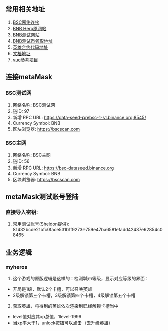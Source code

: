 ## 常用相关地址
1. [BSC网络连接](https://docs.binance.org/smart-chain/developer/rpc.html#testnetchainid-0x61-97-in-decimal)
2. [BNB Hero原网站](https://play.bnbheroes.io/)
3. [BNB测试网站](https://testnet.bscscan.com/)
4. [BNB测试币领取地址](https://testnet.binance.org/faucet-smart)
5. [英雄合约代码地址](https://bscscan.com/address/0x5ca334e4b585da8e6054f16d991ed4399ef33d24#code)
6. [文档地址](https://shimo.im/docs/pPyxxJjWPKxPQYD8/ )
7. [vue参考项目](https://github.com/joaquin-alfaro/ethereum-payment-vuejs)
## 连接metaMask
### BSC测试网
1. 网络名称: BSC测试网
2. 链ID: 97
3. 新增 RPC URL: https://data-seed-prebsc-1-s1.binance.org:8545/
4. Currency Symbol: BNB
5. 区块浏览器: https://bscscan.com

### BSC主网
1. 网络名称: BSC主网
2. 链ID: 56
3. 新增 RPC URL: https://bsc-dataseed.binance.org
4. Currency Symbol: BNB
5. 区块浏览器: https://bscscan.com

## metaMask测试账号登陆

### 直接导入密钥:
1. 常用测试账号(Sheldon提供): 81432bcde21bfc0face531b1f9273e759e47ba6581efadd42437e62854c08465

## 业务逻辑

### myheros
1. 这个游戏的原版逻辑是这样的：检测城市等级，显示对应等级的界面：  
  - 开局是1级，默认2个卡槽，可以召唤英雄
  - 2级解锁第三个卡槽，3级解锁第四个卡槽，4级解锁第五个卡槽
2. 获取英雄，将得到的英雄依次渲染到已经解锁卡槽当中 
  - level值对应其xp总值，1level-1999
  - 当xp率大于1，unlock按钮可以点击（去升级英雄）



